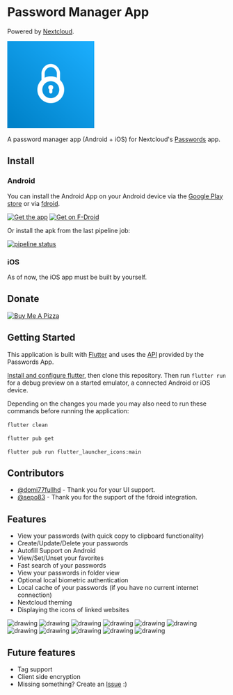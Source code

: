# Password Manager App
Powered by [Nextcloud](https://nextcloud.com/).

<img src="assets/launcher/icon.png" alt="drawing" width="200"/>

A password manager app (Android + iOS) for Nextcloud's [Passwords](https://apps.nextcloud.com/apps/passwords) app.

## Install 

### Android
You can install the Android App on your Android device via the [Google Play store](https://play.google.com/store/apps/details?id=de.jbservices.nc_passwords_app) or via [fdroid](https://f-droid.org/de/packages/de.jbservices.nc_passwords_app/).

[<img src="https://play.google.com/intl/en_us/badges/images/generic/en-play-badge.png"
     alt="Get the app"
     height="70">](https://play.google.com/store/apps/details?id=de.jbservices.nc_passwords_app)
[<img src="https://fdroid.gitlab.io/artwork/badge/get-it-on.png"
     alt="Get on F-Droid"
     height="70">](https://f-droid.org/de/packages/de.jbservices.nc_passwords_app/)

Or install the apk from the last pipeline job:

[![pipeline status](https://gitlab.com/joleaf/nc-passwords-app/badges/main/pipeline.svg)](https://gitlab.com/joleaf/nc-passwords-app/-/commits/main)

### iOS
As of now, the iOS app must be built by yourself.

## Donate
<a href="https://www.buymeacoffee.com/joleaf" target="_blank"><img src="https://cdn.buymeacoffee.com/buttons/default-blue.png" alt="Buy Me A Pizza" height="41" width="174"></a>

## Getting Started

This application is built with [Flutter](https://flutter.dev/) and uses the [API](https://git.mdns.eu/nextcloud/passwords/wikis/developers/index) provided by the Passwords App.

[Install and configure flutter](https://flutter.dev/docs/get-started/install), then clone this repository. Then run ```flutter run``` for a debug preview on a started emulator, a connected Android or iOS device.

Depending on the changes you made you may also need to run these commands before running the application:

```flutter clean```

```flutter pub get```

```flutter pub run flutter_launcher_icons:main```

## Contributors
- [@domi77fullhd](https://gitlab.com/domi77fullhd) - Thank you for your UI support.
- [@sepo83](https://gitlab.com/sepo83) - Thank you for the support of the fdroid integration.

## Features
- View your passwords (with quick copy to clipboard functionality)
- Create/Update/Delete your passwords
- Autofill Support on Android
- View/Set/Unset your favorites
- Fast search of your passwords
- View your passwords in folder view
- Optional local biometric authentication
- Local cache of your passwords (if you have no current internet connection)
- Nextcloud theming
- Displaying the icons of linked websites

<img src="screenshots/1.jpg" alt="drawing" width="215"/>
<img src="screenshots/2.jpg" alt="drawing" width="215"/>
<img src="screenshots/3.jpg" alt="drawing" width="215"/>
<img src="screenshots/4.jpg" alt="drawing" width="215"/>
<img src="screenshots/5.jpg" alt="drawing" width="215"/>
<img src="screenshots/6.jpg" alt="drawing" width="215"/>
<img src="screenshots/7.jpg" alt="drawing" width="215"/>
<img src="screenshots/8.jpg" alt="drawing" width="215"/>
<img src="screenshots/9.jpg" alt="drawing" width="215"/>
<img src="screenshots/10.jpg" alt="drawing" width="215"/>
<img src="screenshots/11.jpg" alt="drawing" width="215"/>

## Future features
- Tag support
- Client side encryption
- Missing something? Create an [Issue](https://gitlab.com/joleaf/nc-passwords-app/-/issues/new) :)
